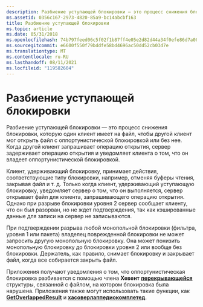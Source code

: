 ```yaml
---
description: Разбиение уступающей блокировки — это процесс снижения блокировки, которую один клиент имеет на файл, чтобы другой клиент мог открыть файл с оппортунистической блокировкой или без нее.
ms.assetid: 0356c167-2973-4820-85a9-bc14abcbf163
title: Разбиение уступающей блокировки
ms.topic: article
ms.date: 05/31/2018
ms.openlocfilehash: 74b797feed06c5f02f1b87ff4e05e2d82d44a34f0efe86d7a0881ec1d722023f
ms.sourcegitcommit: e6600f550f79bddfe58bd4696ac50dd52cb03d7e
ms.translationtype: MT
ms.contentlocale: ru-RU
ms.lasthandoff: 08/11/2021
ms.locfileid: "119582604"
---
```

# <a name="breaking-opportunistic-locks"></a>Разбиение уступающей блокировки

Разбиение уступающей блокировки — это процесс снижения блокировки, которую один клиент имеет на файл, чтобы другой клиент мог открыть файл с оппортунистической блокировкой или без нее. Когда другой клиент запрашивает операцию открытия, сервер задерживает операцию открытия и уведомляет клиента о том, что он владеет оппортунистической блокировкой.

Клиент, удерживающий блокировку, принимает действия, соответствующие типу блокировки, например, отменяя буферы чтения, закрывая файл и т. д. Только когда клиент, удерживающий уступающую блокировку, уведомляет сервер о том, что он выполняется, сервер открывает файл для клиента, запрашивающего операцию открытия. Однако при разрыве блокировки уровня 2 сервер сообщает клиенту, что он был разорван, но не ждет подтверждения, так как кэшированные данные для записи на сервер не записываются.

При подтверждении разрыва любой монопольной блокировки (фильтра, уровня 1 или пакета) владелец поврежденной блокировки не может запросить другую монопольную блокировку. Она может понизить монопольную блокировку до блокировки уровня 2 или вообще без блокировки. Держатель, как правило, снимает блокировку и закрывает файл, когда все собирается закрыть файл.

Приложения получают уведомления о том, что оппортунистическая блокировка разбивается с помощью члена **Хевент** [**перекрывающейся**](/windows/desktop/api/minwinbase/ns-minwinbase-overlapped) структуры, связанной с файлом, на котором блокировка была нарушена. Приложения также могут использовать такие функции, как [**GetOverlappedResult**](/windows/desktop/api/ioapiset/nf-ioapiset-getoverlappedresult) и [**хасоверлаппедиокомплетед**](/windows/desktop/api/winbase/nf-winbase-hasoverlappediocompleted).

 

 

